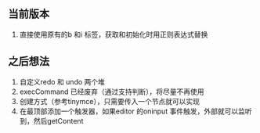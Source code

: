 ## 当前版本

1. 直接使用原有的b 和i 标签，获取和初始化时用正则表达式替换

## 之后想法

1. 自定义redo 和 undo 两个堆
2. execCommand 已经废弃（通过支持判断），将尽量不再使用
3. 创建方式（参考tinymce），只需要传入一个节点就可以实现
4. 在最顶部添加一个触发器，如果editor 的oninput 事件触发，外部就可以监听到，然后getContent
